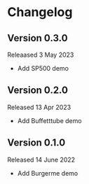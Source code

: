 # Changelog

## Version 0.3.0
Releaased 3 May 2023
- Add SP500 demo

## Version 0.2.0
Released 13 Apr 2023
- Add Buffetttube demo

## Version 0.1.0
Released 14 June 2022
- Add Burgerme demo